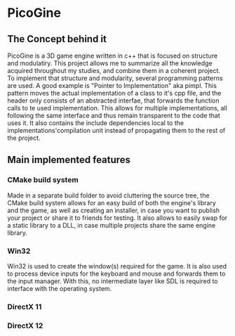 # PicoGine

## The Concept behind it
PicoGine is a 3D game engine written in c++ that is focused on structure and modulatiry. This project allows me to summarize all the knowledge acquired throughout my studies, and combine them in a coherent project.
To implement that structure and modularity, several programming patterns are used. A good example is "Pointer to Implementation" aka pimpl. This pattern moves the actual implementation of a class to it's cpp file, and the header only consists of an abstracted interfae, that forwards the function calls to te used implementation. This allows for multiple implementations, all following the same interface and thus remain transparent to the code that uses it. It also contains the include dependencies local to the implementations'compilation unit instead of propagating them to the rest of the project.

## Main implemented features
### CMake build system
Made in a separate build folder to avoid cluttering the source tree, the CMake build system allows for an easy build of both the engine's library and the game, as well as creating an installer, in case you want to publish your project or share it to friends for testing. It also allows to easily swap for a static library to a DLL, in case multiple projects share the same engine library.

### Win32
Win32 is used to create the window(s) required for the game. It is also used to process device inputs for the keyboard and mouse and forwards them to the input manager. With this, no intermediate layer like SDL is required to interface with the operating system.

### DirectX 11

### DirectX 12
